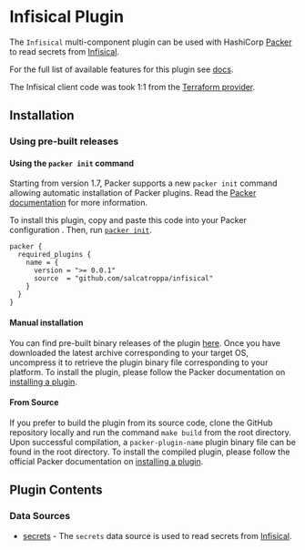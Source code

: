 # Infisical Plugin
The `Infisical` multi-component plugin can be used with HashiCorp [Packer](https://www.packer.io) to read secrets from [Infisical](https://infisical.com/).

For the full list of available features for this plugin see [docs](docs).

The Infisical client code was took 1:1 from the [Terraform provider](https://github.com/Infisical/terraform-provider-infisical).

## Installation

### Using pre-built releases

#### Using the `packer init` command

Starting from version 1.7, Packer supports a new `packer init` command allowing
automatic installation of Packer plugins. Read the
[Packer documentation](https://www.packer.io/docs/commands/init) for more information.

To install this plugin, copy and paste this code into your Packer configuration .
Then, run [`packer init`](https://www.packer.io/docs/commands/init).

```hcl
packer {
  required_plugins {
    name = {
      version = ">= 0.0.1"
      source  = "github.com/salcatroppa/infisical"
    }
  }
}
```

#### Manual installation

You can find pre-built binary releases of the plugin [here](https://github.com/salcatroppa/packer-plugin-infisical/releases).
Once you have downloaded the latest archive corresponding to your target OS,
uncompress it to retrieve the plugin binary file corresponding to your platform.
To install the plugin, please follow the Packer documentation on
[installing a plugin](https://www.packer.io/docs/extending/plugins/#installing-plugins).


#### From Source

If you prefer to build the plugin from its source code, clone the GitHub
repository locally and run the command `make build` from the root
directory. Upon successful compilation, a `packer-plugin-name` plugin
binary file can be found in the root directory.
To install the compiled plugin, please follow the official Packer documentation
on [installing a plugin](https://www.packer.io/docs/extending/plugins/#installing-plugins).


## Plugin Contents
### Data Sources

- [secrets](/docs/datasources/secrets.mdx) - The `secrets` data source is used to
  read secrets from [Infisical](https://infisical.com/).
